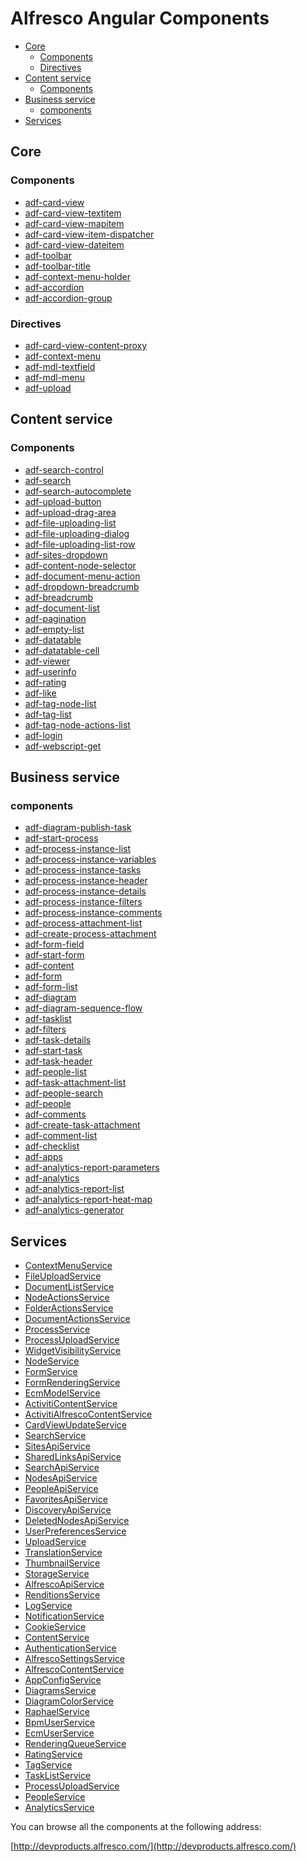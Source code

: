 # Alfresco Angular Components

<!-- markdown-toc start - Don't edit this section.  npm run toc to generate it-->

<!-- toc -->

- [Core](#core)
  * [Components](#components)
  * [Directives](#directives)
- [Content service](#content-service)
  * [Components](#components-1)
- [Business service](#business-service)
  * [components](#components)
- [Services](#services)

<!-- tocstop -->

<!-- markdown-toc end -->

## Core

### Components

<!-- CORE START-->
- [adf-card-view](ng2-alfresco-core/README.md)
- [adf-card-view-textitem](ng2-alfresco-core/README.md)
- [adf-card-view-mapitem](ng2-alfresco-core/README.md)
- [adf-card-view-item-dispatcher](ng2-alfresco-core/README.md)
- [adf-card-view-dateitem](ng2-alfresco-core/README.md)
- [adf-toolbar](ng2-alfresco-core/README.md)
- [adf-toolbar-title](ng2-alfresco-core/README.md)
- [adf-context-menu-holder](ng2-alfresco-core/README.md)
- [adf-accordion](ng2-alfresco-core/README.md)
- [adf-accordion-group](ng2-alfresco-core/README.md)<!-- CORE END-->
<!-- CORE END-->

### Directives

<!-- CORE DIRECTIVE START-->
- [adf-card-view-content-proxy](ng2-alfresco-core/README.md)
- [adf-context-menu](ng2-alfresco-core/README.md)
- [adf-mdl-textfield](ng2-alfresco-core/README.md)
- [adf-mdl-menu](ng2-alfresco-core/README.md)
- [adf-upload](ng2-alfresco-core/README.md)<!-- CORE DIRECTIVE END-->

## Content service

### Components

<!-- CONTENT START-->
- [adf-search-control](ng2-alfresco-search/README.md)
- [adf-search](ng2-alfresco-search/README.md)
- [adf-search-autocomplete](ng2-alfresco-search/README.md)
- [adf-upload-button](ng2-alfresco-upload/README.md)
- [adf-upload-drag-area](ng2-alfresco-upload/README.md)
- [adf-file-uploading-list](ng2-alfresco-upload/README.md)
- [adf-file-uploading-dialog](ng2-alfresco-upload/README.md)
- [adf-file-uploading-list-row](ng2-alfresco-upload/README.md)
- [adf-sites-dropdown](ng2-alfresco-documentlist/README.md)
- [adf-content-node-selector](ng2-alfresco-documentlist/README.md)
- [adf-document-menu-action](ng2-alfresco-documentlist/README.md)
- [adf-dropdown-breadcrumb](ng2-alfresco-documentlist/README.md)
- [adf-breadcrumb](ng2-alfresco-documentlist/README.md)
- [adf-document-list](ng2-alfresco-documentlist/README.md)
- [adf-pagination](ng2-alfresco-datatable/README.md)
- [adf-empty-list](ng2-alfresco-datatable/README.md)
- [adf-datatable](ng2-alfresco-datatable/README.md)
- [adf-datatable-cell](ng2-alfresco-datatable/README.md)
- [adf-viewer](ng2-alfresco-viewer/README.md)
- [adf-userinfo](ng2-alfresco-userinfo/README.md)
- [adf-rating](ng2-alfresco-social/README.md)
- [adf-like](ng2-alfresco-social/README.md)
- [adf-tag-node-list](ng2-alfresco-tag/README.md)
- [adf-tag-list](ng2-alfresco-tag/README.md)
- [adf-tag-node-actions-list](ng2-alfresco-tag/README.md)
- [adf-login](ng2-alfresco-login/README.md)
- [adf-webscript-get](ng2-alfresco-webscript/README.md)<!-- CONTENT END-->
<!-- CONTENT END-->

<!-- CONTENT DIRECTIVE START--><!-- CONTENT DIRECTIVE END-->

## Business service

### components

<!-- BUSINESS START-->
- [adf-diagram-publish-task](ng2-activiti-diagrams/README.md)
- [adf-start-process](ng2-activiti-processlist/README.md)
- [adf-process-instance-list](ng2-activiti-processlist/README.md)
- [adf-process-instance-variables](ng2-activiti-processlist/README.md)
- [adf-process-instance-tasks](ng2-activiti-processlist/README.md)
- [adf-process-instance-header](ng2-activiti-processlist/README.md)
- [adf-process-instance-details](ng2-activiti-processlist/README.md)
- [adf-process-instance-filters](ng2-activiti-processlist/README.md)
- [adf-process-instance-comments](ng2-activiti-processlist/README.md)
- [adf-process-attachment-list](ng2-activiti-processlist/README.md)
- [adf-create-process-attachment](ng2-activiti-processlist/README.md)
- [adf-form-field](ng2-activiti-form/README.md)
- [adf-start-form](ng2-activiti-form/README.md)
- [adf-content](ng2-activiti-form/README.md)
- [adf-form](ng2-activiti-form/README.md)
- [adf-form-list](ng2-activiti-form/README.md)
- [adf-diagram](ng2-activiti-diagrams/README.md)
- [adf-diagram-sequence-flow](ng2-activiti-diagrams/README.md)
- [adf-tasklist](ng2-activiti-tasklist/README.md)
- [adf-filters](ng2-activiti-tasklist/README.md)
- [adf-task-details](ng2-activiti-tasklist/README.md)
- [adf-start-task](ng2-activiti-tasklist/README.md)
- [adf-task-header](ng2-activiti-tasklist/README.md)
- [adf-people-list](ng2-activiti-tasklist/README.md)
- [adf-task-attachment-list](ng2-activiti-tasklist/README.md)
- [adf-people-search](ng2-activiti-tasklist/README.md)
- [adf-people](ng2-activiti-tasklist/README.md)
- [adf-comments](ng2-activiti-tasklist/README.md)
- [adf-create-task-attachment](ng2-activiti-tasklist/README.md)
- [adf-comment-list](ng2-activiti-tasklist/README.md)
- [adf-checklist](ng2-activiti-tasklist/README.md)
- [adf-apps](ng2-activiti-tasklist/README.md)
- [adf-analytics-report-parameters](ng2-activiti-analytics/README.md)
- [adf-analytics](ng2-activiti-analytics/README.md)
- [adf-analytics-report-list](ng2-activiti-analytics/README.md)
- [adf-analytics-report-heat-map](ng2-activiti-analytics/README.md)
- [adf-analytics-generator](ng2-activiti-analytics/README.md)<!-- BUSINESS END-->
<!-- BUSINESS END-->

<!-- BUSINESS DIRECTIVE START--><!-- BUSINESS DIRECTIVE END-->

## Services

<!-- SERVICES START-->
- [ContextMenuService](ng2-alfresco-core/src/components/context-menu/context-menu.service.ts)
- [FileUploadService](ng2-alfresco-upload/src/services/file-uploading.service.ts)
- [DocumentListService](ng2-alfresco-documentlist/src/services/document-list.service.ts)
- [NodeActionsService](ng2-alfresco-documentlist/src/services/node-actions.service.ts)
- [FolderActionsService](ng2-alfresco-documentlist/src/services/folder-actions.service.ts)
- [DocumentActionsService](ng2-alfresco-documentlist/src/services/document-actions.service.ts)
- [ProcessService](ng2-activiti-processlist/src/services/process.service.ts)
- [ProcessUploadService](ng2-activiti-processlist/src/services/process-upload.service.ts)
- [WidgetVisibilityService](ng2-activiti-form/src/services/widget-visibility.service.ts)
- [NodeService](ng2-activiti-form/src/services/node.service.ts)
- [FormService](ng2-activiti-form/src/services/form.service.ts)
- [FormRenderingService](ng2-activiti-form/src/services/form-rendering.service.ts)
- [EcmModelService](ng2-activiti-form/src/services/ecm-model.service.ts)
- [ActivitiContentService](ng2-activiti-form/src/services/activiti-content-service.ts)
- [ActivitiAlfrescoContentService](ng2-activiti-form/src/services/activiti-alfresco.service.ts)
- [CardViewUpdateService](ng2-alfresco-core/src/services/card-view-update.service.ts)
- [SearchService](ng2-alfresco-core/src/services/search.service.ts)
- [SitesApiService](ng2-alfresco-core/src/services/sites-api.service.ts)
- [SharedLinksApiService](ng2-alfresco-core/src/services/shared-links-api.service.ts)
- [SearchApiService](ng2-alfresco-core/src/services/search-api.service.ts)
- [NodesApiService](ng2-alfresco-core/src/services/nodes-api.service.ts)
- [PeopleApiService](ng2-alfresco-core/src/services/people-api.service.ts)
- [FavoritesApiService](ng2-alfresco-core/src/services/favorites-api.service.ts)
- [DiscoveryApiService](ng2-alfresco-core/src/services/discovery-api.service.ts)
- [DeletedNodesApiService](ng2-alfresco-core/src/services/deleted-nodes-api.service.ts)
- [UserPreferencesService](ng2-alfresco-core/src/services/user-preferences.service.ts)
- [UploadService](ng2-alfresco-core/src/services/upload.service.ts)
- [TranslationService](ng2-alfresco-core/src/services/translation.service.ts)
- [ThumbnailService](ng2-alfresco-core/src/services/thumbnail.service.ts)
- [StorageService](ng2-alfresco-core/src/services/storage.service.ts)
- [AlfrescoApiService](ng2-alfresco-core/src/services/alfresco-api.service.ts)
- [RenditionsService](ng2-alfresco-core/src/services/renditions.service.ts)
- [LogService](ng2-alfresco-core/src/services/log.service.ts)
- [NotificationService](ng2-alfresco-core/src/services/notification.service.ts)
- [CookieService](ng2-alfresco-core/src/services/cookie.service.ts)
- [ContentService](ng2-alfresco-core/src/services/content.service.ts)
- [AuthenticationService](ng2-alfresco-core/src/services/authentication.service.ts)
- [AlfrescoSettingsService](ng2-alfresco-core/src/services/alfresco-settings.service.ts)
- [AlfrescoContentService](ng2-alfresco-core/src/services/alfresco-content.service.ts)
- [AppConfigService](ng2-alfresco-core/src/services/app-config.service.ts)
- [DiagramsService](ng2-activiti-diagrams/src/services/diagrams.service.ts)
- [DiagramColorService](ng2-activiti-diagrams/src/services/diagram-color.service.ts)
- [RaphaelService](ng2-activiti-diagrams/src/components/raphael/raphael.service.ts)
- [BpmUserService](ng2-alfresco-userinfo/src/services/bpm-user.service.ts)
- [EcmUserService](ng2-alfresco-userinfo/src/services/ecm-user.service.ts)
- [RenderingQueueService](ng2-alfresco-viewer/src/services/rendering-queue.services.ts)
- [RatingService](ng2-alfresco-social/src/services/rating.service.ts)
- [TagService](ng2-alfresco-tag/src/services/tag.service.ts)
- [TaskListService](ng2-activiti-tasklist/src/services/tasklist.service.ts)
- [ProcessUploadService](ng2-activiti-tasklist/src/services/process-upload.service.ts)
- [PeopleService](ng2-activiti-tasklist/src/services/people.service.ts)
- [AnalyticsService](ng2-activiti-analytics/src/services/analytics.service.ts)<!-- SERVICES END-->

You can browse all the components at the following address:

[http://devproducts.alfresco.com/](http://devproducts.alfresco.com/)